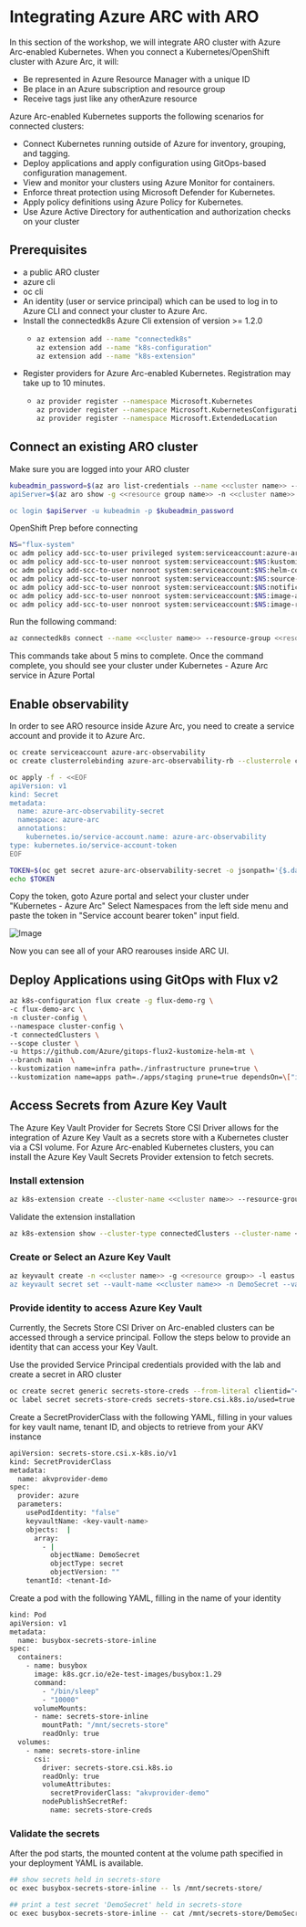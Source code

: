 # Integrating Azure ARC with ARO
In this section of the workshop, we will integrate ARO cluster with Azure Arc-enabled Kubernetes. When you connect a Kubernetes/OpenShift cluster with Azure Arc, it will:
* Be represented in Azure Resource Manager with a unique ID
* Be place in an Azure subscription and resource group 
* Receive tags just like any otherAzure resource

Azure Arc-enabled Kubernetes supports the following scenarios for connected clusters:
* Connect Kubernetes running outside of Azure for inventory, grouping, and tagging.
* Deploy applications and apply configuration using GitOps-based configuration management.
* View and monitor your clusters using Azure Monitor for containers.
* Enforce threat protection using Microsoft Defender for Kubernetes.
* Apply policy definitions using Azure Policy for Kubernetes.
* Use Azure Active Directory for authentication and authorization checks on your cluster




## Prerequisites
* a public ARO cluster
* azure cli 
* oc cli
* An identity (user or service principal) which can be used to log in to Azure CLI and connect your cluster to Azure Arc.
* Install the connectedk8s Azure Cli extension of version >= 1.2.0
  * ```bash
    az extension add --name "connectedk8s"
    az extension add --name "k8s-configuration"
    az extension add --name "k8s-extension"
    ```
* Register providers for Azure Arc-enabled Kubernetes. Registration may take up to 10 minutes.
  * ```bash 
    az provider register --namespace Microsoft.Kubernetes
    az provider register --namespace Microsoft.KubernetesConfiguration
    az provider register --namespace Microsoft.ExtendedLocation
    ```

## Connect an existing ARO cluster
Make sure you are logged into your ARO cluster
```bash
kubeadmin_password=$(az aro list-credentials --name <<cluster name>> --resource-group <<resource group name>> --query kubeadminPassword --output tsv)   
apiServer=$(az aro show -g <<resource group name>> -n <<cluster name>> --query apiserverProfile.url -o tsv)

oc login $apiServer -u kubeadmin -p $kubeadmin_password
```

OpenShift Prep before connecting 
```bash
NS="flux-system"
oc adm policy add-scc-to-user privileged system:serviceaccount:azure-arc:azure-arc-kube-aad-proxy-sa
oc adm policy add-scc-to-user nonroot system:serviceaccount:$NS:kustomize-controller
oc adm policy add-scc-to-user nonroot system:serviceaccount:$NS:helm-controller
oc adm policy add-scc-to-user nonroot system:serviceaccount:$NS:source-controller
oc adm policy add-scc-to-user nonroot system:serviceaccount:$NS:notification-controller
oc adm policy add-scc-to-user nonroot system:serviceaccount:$NS:image-automation-controller
oc adm policy add-scc-to-user nonroot system:serviceaccount:$NS:image-reflector-controller
```

Run the following command:
```bash
az connectedk8s connect --name <<cluster name>> --resource-group <<resource group name>> --correlation-id "d009f5dd-dba8-4ac7-bac9-b54ef3a6671a"
```

This commands take about 5 mins to complete. Once the command complete, you should see your cluster under Kubernetes - Azure Arc service in Azure Portal

## Enable observability 
In order to see ARO resource inside Azure Arc, you need to create a service account and provide it to Azure Arc. 

```bash
oc create serviceaccount azure-arc-observability
oc create clusterrolebinding azure-arc-observability-rb --clusterrole cluster-admin --serviceaccount azure-arc:azure-arc-observability
````

```bash
oc apply -f - <<EOF
apiVersion: v1
kind: Secret
metadata:
  name: azure-arc-observability-secret
  namespace: azure-arc
  annotations:
    kubernetes.io/service-account.name: azure-arc-observability
type: kubernetes.io/service-account-token
EOF
```

```bash
TOKEN=$(oc get secret azure-arc-observability-secret -o jsonpath='{$.data.token}' | base64 -d | sed 's/$/\\\n/g')
echo $TOKEN
```

Copy the token, goto Azure portal and select your cluster under "Kubernetes - Azure Arc"
Select Namespaces from the left side menu and paste the token in "Service account bearer token" input field. 

![Image](aro-arc-integration-image1.png)

Now you can see all of your ARO rearouses inside ARC UI.

## Deploy Applications using GitOps with Flux v2

```bash
az k8s-configuration flux create -g flux-demo-rg \
-c flux-demo-arc \
-n cluster-config \
--namespace cluster-config \
-t connectedClusters \
--scope cluster \
-u https://github.com/Azure/gitops-flux2-kustomize-helm-mt \
--branch main  \
--kustomization name=infra path=./infrastructure prune=true \
--kustomization name=apps path=./apps/staging prune=true dependsOn=\["infra"\]
```

## Access Secrets from Azure Key Vault
The Azure Key Vault Provider for Secrets Store CSI Driver allows for the integration of Azure Key Vault as a secrets store with a Kubernetes cluster via a CSI volume. For Azure Arc-enabled Kubernetes clusters, you can install the Azure Key Vault Secrets Provider extension to fetch secrets.

### Install extension
```bash
az k8s-extension create --cluster-name <<cluster name>> --resource-group <<resource group>> --cluster-type connectedClusters --extension-type Microsoft.AzureKeyVaultSecretsProvider --name akvsecretsprovider
```

Validate the extension installation

```bash
az k8s-extension show --cluster-type connectedClusters --cluster-name <<cluster name>> --resource-group <<resource group>> --name akvsecretsprovider
```

### Create or Select an Azure Key Vault

```bash
az keyvault create -n <<cluster name>> -g <<resource group>> -l eastus
az keyvault secret set --vault-name <<cluster name>> -n DemoSecret --value MyExampleSecret
```

### Provide identity to access Azure Key Vault

Currently, the Secrets Store CSI Driver on Arc-enabled clusters can be accessed through a service principal. Follow the steps below to provide an identity that can access your Key Vault.

Use the provided Service Principal credentials provided with the lab and create a secret in ARO cluster

```bash
oc create secret generic secrets-store-creds --from-literal clientid="<client-id>" --from-literal clientsecret="<client-secret>"
oc label secret secrets-store-creds secrets-store.csi.k8s.io/used=true
```

Create a SecretProviderClass with the following YAML, filling in your values for key vault name, tenant ID, and objects to retrieve from your AKV instance

```bash
apiVersion: secrets-store.csi.x-k8s.io/v1
kind: SecretProviderClass
metadata:
  name: akvprovider-demo
spec:
  provider: azure
  parameters:
    usePodIdentity: "false"
    keyvaultName: <key-vault-name>
    objects:  |
      array:
        - |
          objectName: DemoSecret
          objectType: secret            
          objectVersion: ""              
    tenantId: <tenant-Id>                
```

Create a pod with the following YAML, filling in the name of your identity

```bash
kind: Pod
apiVersion: v1
metadata:
  name: busybox-secrets-store-inline
spec:
  containers:
    - name: busybox
      image: k8s.gcr.io/e2e-test-images/busybox:1.29
      command:
        - "/bin/sleep"
        - "10000"
      volumeMounts:
      - name: secrets-store-inline
        mountPath: "/mnt/secrets-store"
        readOnly: true
  volumes:
    - name: secrets-store-inline
      csi:
        driver: secrets-store.csi.k8s.io
        readOnly: true
        volumeAttributes:
          secretProviderClass: "akvprovider-demo"
        nodePublishSecretRef:                       
          name: secrets-store-creds
```

### Validate the secrets
After the pod starts, the mounted content at the volume path specified in your deployment YAML is available.

```bash
## show secrets held in secrets-store
oc exec busybox-secrets-store-inline -- ls /mnt/secrets-store/

## print a test secret 'DemoSecret' held in secrets-store
oc exec busybox-secrets-store-inline -- cat /mnt/secrets-store/DemoSecret
```
